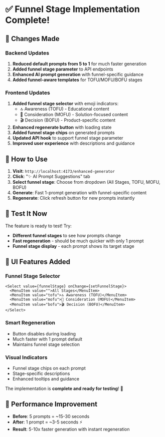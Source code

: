 # ✅ Funnel Stage Implementation Complete!

## 🚀 **Changes Made**

### **Backend Updates**
1. **Reduced default prompts from 5 to 1** for much faster generation
2. **Added funnel stage parameter** to API endpoints
3. **Enhanced AI prompt generation** with funnel-specific guidance
4. **Added funnel-aware templates** for TOFU/MOFU/BOFU stages

### **Frontend Updates** 
1. **Added funnel stage selector** with emoji indicators:
   - 🔝 Awareness (TOFU) - Educational content
   - 🎯 Consideration (MOFU) - Solution-focused content  
   - 🎬 Decision (BOFU) - Product-specific content
2. **Enhanced regenerate button** with loading state
3. **Added funnel stage chips** on generated prompts
4. **Updated API hook** to support funnel stage parameter
5. **Improved user experience** with descriptions and guidance

## 🎯 **How to Use**

1. **Visit**: `http://localhost:4173/enhanced-generator`
2. **Click**: "✨ AI Prompt Suggestions" tab
3. **Select funnel stage**: Choose from dropdown (All Stages, TOFU, MOFU, BOFU)
4. **Generate**: Fast 1-prompt generation with funnel-specific content
5. **Regenerate**: Click refresh button for new prompts instantly

## 🧪 **Test It Now**

The feature is ready to test! Try:
- **Different funnel stages** to see how prompts change
- **Fast regeneration** - should be much quicker with only 1 prompt
- **Funnel stage display** - each prompt shows its target stage

## 🎨 **UI Features Added**

### **Funnel Stage Selector**
```tsx
<Select value={funnelStage} onChange={setFunnelStage}>
  <MenuItem value="">All Stages</MenuItem>
  <MenuItem value="tofu">🔝 Awareness (TOFU)</MenuItem>
  <MenuItem value="mofu">🎯 Consideration (MOFU)</MenuItem>
  <MenuItem value="bofu">🎬 Decision (BOFU)</MenuItem>
</Select>
```

### **Smart Regeneration**
- Button disables during loading
- Much faster with 1 prompt default
- Maintains funnel stage selection

### **Visual Indicators**
- Funnel stage chips on each prompt
- Stage-specific descriptions
- Enhanced tooltips and guidance

The implementation is **complete and ready for testing**! 🎉

## 🔄 **Performance Improvement**
- **Before**: 5 prompts = ~15-30 seconds
- **After**: 1 prompt = ~3-5 seconds ⚡
- **Result**: 5-10x faster generation with instant regeneration

